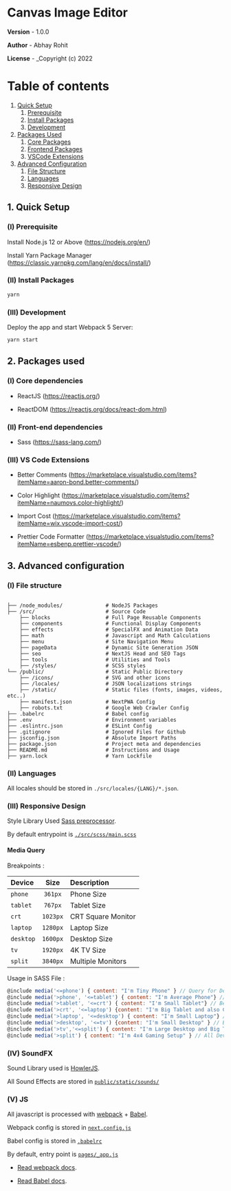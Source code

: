 # Canvas Image Editor

**Version** - 1.0.0

**Author** - Abhay Rohit

**License** - \_Copyright (c) 2022

# Table of contents

1. [Quick Setup](#quick-setup)
   1. [Prerequisite](#qs1)
   2. [Install Packages](#qs2)
   3. [Development](#qs3)
2. [Packages Used](#packs-used)
   1. [Core Packages](#pu1)
   2. [Frontend Packages](#pu2)
   3. [VSCode Extensions](#pu3)
3. [Advanced Configuration](#ad-conf)
   1. [File Structure](#a-c1)
   2. [Languages](#a-c2)
   3. [Responsive Design](#a-c3)

## 1. Quick Setup <a name="quick-setup"></a>

### (I) Prerequisite <a name="qs1"></a>

Install Node.js 12 or Above (https://nodejs.org/en/)

Install Yarn Package Manager (https://classic.yarnpkg.com/lang/en/docs/install/)

### (II) Install Packages <a name="qs2"></a>

```bash
yarn
```

### (III) Development <a name="qs3"></a>

Deploy the app and start Webpack 5 Server:

```bash
yarn start
```

## 2. Packages used <a name="packs-used"></a>

### (I) Core dependencies <a name="pu1"></a>

- ReactJS (https://reactjs.org/)

- ReactDOM (https://reactjs.org/docs/react-dom.html)

### (II) Front-end dependencies <a name="pu1"></a>

- Sass (https://sass-lang.com/)

### (III) VS Code Extensions <a name="pu3"></a>

- Better Comments (https://marketplace.visualstudio.com/items?itemName=aaron-bond.better-comments/)

- Color Highlight (https://marketplace.visualstudio.com/items?itemName=naumovs.color-highlight/)

- Import Cost (https://marketplace.visualstudio.com/items?itemName=wix.vscode-import-cost/)

- Prettier Code Formatter (https://marketplace.visualstudio.com/items?itemName=esbenp.prettier-vscode/)

## 3. Advanced configuration <a name="ad-conf"></a>

### (I) File structure <a name="a-c1"></a>

```

├── /node_modules/              # NodeJS Packages
├── /src/                       # Source Code
    ├── blocks                  # Full Page Reusable Components
    ├── components              # Functional Display Components
    ├── effects                 # SpecialFX and Animation Data
    ├── math                    # Javascript and Math Calculations
    ├── menu                    # Site Navigation Menu
    ├── pageData                # Dynamic Site Generation JSON
    ├── seo                     # NextJS Head and SEO Tags
    ├── tools                   # Utilities and Tools
    ├── /styles/                # SCSS styles
└── /public/                    # Static Public Directory
    ├── /icons/                 # SVG and other icons
    ├── /locales/               # JSON localizations strings
    ├── /static/                # Static files (fonts, images, videos, etc..)
    ├── manifest.json           # NextPWA Config
    ├── robots.txt              # Google Web Crawler Config
├── .babelrc                    # Babel config
├── .env                        # Environment variables
├── .eslintrc.json              # ESLint Config
├── .gitignore                  # Ignored Files for Github
├── jsconfig.json               # Absolute Import Paths
├── package.json                # Project meta and dependencies
├── README.md                   # Instructions and Usage
├── yarn.lock                   # Yarn Lockfile

```

### (II) Languages <a name="a-c2"></a>

All locales should be stored in `./src/locales/{LANG}/*.json`.

### (III) Responsive Design <a name="a-c3"></a>

Style Library Used [Sass preprocessor](https://sass-lang.com/).

By default entrypoint is [`./src/scss/main.scss`](styles/main.scss)

#### Media Query

Breakpoints :

| Device    |   Size   | Description        |
| :-------- | :------: | :----------------- |
| `phone`   | `361px`  | Phone Size         |
| `tablet`  | `767px`  | Tablet Size        |
| `crt`     | `1023px` | CRT Square Monitor |
| `laptop`  | `1280px` | Laptop Size        |
| `desktop` | `1600px` | Desktop Size       |
| `tv`      | `1920px` | 4K TV Size         |
| `split`   | `3840px` | Multiple Monitors  |

Usage in SASS File :

```javascript
@include media('<=phone') { content: "I'm Tiny Phone" } // Query for Devices Smaller Than a Phone
@include media('>phone', '<=tablet') { content: "I'm Average Phone"} // Device Between Phone and Tablet Size
@include media('>tablet', '<=crt') { content: "I'm Small Tablet"} // Between Tablet and CRT Monitor
@include media('>crt', '<=laptop') {content: "I'm Big Tablet and also CRT" } // Between CRT and Laptop Size
@include media('>laptop', '<=desktop') { content: "I'm Small Laptop"} // Between Laptop and Desktop Size
@include media('>desktop', '<=tv') {content: "I'm Small Desktop" } // Between Desktop and TV Size
@include media('>tv','<=split') { content: "I'm Large Desktop and Big TV" } // Greater Than TV but not as much as Split Monitor
@include media('>split') { content: "I'm 4x4 Gaming Setup" } // All Devices Larger than 4K are Covered
```

### (IV) SoundFX <a name="a-c4"></a>

Sound Library used is [HowlerJS](https://howlerjs.com/).

All Sound Effects are stored in [`public/static/sounds/`](public/static/sounds/)

### (V) JS <a name="a-c6"></a>

All javascript is processed with [webpack](https://webpack.js.org/) + [Babel](https://babeljs.io/).

Webpack config is stored in [`next.config.js`](next.config.js)

Babel config is stored in [`.babelrc`](.babelrc)

By default, entry point is [`pages/_app.js`](pages/_app.js)

- [Read webpack docs](https://webpack.js.org/concepts/).

- [Read Babel docs](https://babeljs.io/docs/en/).
